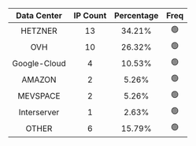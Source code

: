 | Data Center | IP Count | Percentage | Freq |
|:------------:|:--------:|:-----------:|:-----:|
| HETZNER | 13 | 34.21% | 🟢 |
| OVH | 10 | 26.32% | 🟢 |
| Google-Cloud | 4 | 10.53% | 🟢 |
| AMAZON | 2 | 5.26% | 🟢 |
| MEVSPACE | 2 | 5.26% | 🟢 |
| Interserver | 1 | 2.63% | 🟢 |
| OTHER | 6 | 15.79% | 🟢 |